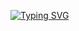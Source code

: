 [![Typing SVG](https://readme-typing-svg.demolab.com?font=Fira+Code&pause=1000&color=F71328&width=435&lines=The+five+boxing+wizards+jump+quickly)](https://git.io/typing-svg)

